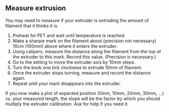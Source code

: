 ## Measure extrusion

You may need to measure if your extruder is extruding the amount of filament that it thinks it is.

1. Preheat for PET and wait until temperature is reached.
1. Make a sharpie mark on the filament about (precision not necessary) 10cm (100mm) above where it enters the extruder.
1. Using calipers, measure the distance along the filament from the top of the extruder to this mark. Record this value. (Precision is necessary.)
1. Go to the setting to move the extruder axis by 10mm steps.
1. Turn the knob one tick clockwise to extrude 10mm of filament.
1. Once the extruder stops turning, measure and record the distance again.
1. Repeat until your mark disappears into the extruder.

If you now make a plot of expected position (0mm, 10mm, 20mm, 30mm, ...) vs. your measured length, the slope will be the factor by which you should multiply the extruder calibration.  Ask for help if you need it. 
